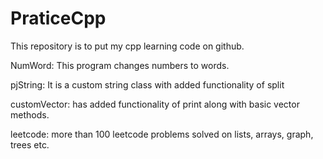 # PraticeCpp
This repository is to put my cpp learning code on github.

NumWord:  This program changes numbers to words.
   
pjString:  It is a custom string class with added functionality of split
   
customVector:  has added functionality of print along with basic vector methods.
   
leetcode:  more than 100 leetcode problems solved on lists, arrays, graph, trees etc.
